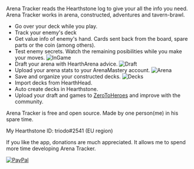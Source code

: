 Arena Tracker reads the Hearthstone log to give your all the info you need. Arena Tracker works in arena, constructed, adventures and tavern-brawl.
* Go over your deck while you play.
* Track your enemy's deck
* Get value info of enemy's hand. Cards sent back from the board, spare parts or the coin (among others).
* Test enemy secrets. Watch the remaining posibilities while you make your moves.
![InGame](https://github.com/supertriodo/Arena-Tracker/blob/master/Readme/inGame.png)
* Draft your arena with HearthArena advice.
![Draft](https://github.com/supertriodo/Arena-Tracker/blob/master/Readme/Draft.png)
* Upload your arena stats to your ArenaMastery account.
![Arena](https://github.com/supertriodo/Arena-Tracker/blob/master/Readme/ArenaGames.png)
* Save and organize your constructed decks.
![Decks](https://github.com/supertriodo/Arena-Tracker/blob/master/Readme/DecksCollection.png)
* Import decks from HearthHead.
* Auto create decks in Hearthstone.
* Upload your draft and games to [ZeroToHeroes](http://www.zerotoheroes.com/s/hearthstone) and improve with the community.

Arena Tracker is free and open source. Made by one person(me) in his spare time.

My Hearthstone ID: triodo#2541 (EU region)

If you like the app, donations are much appreciated. It allows me to spend more time developing Arena Tracker.

[![PayPal](https://www.paypalobjects.com/en_US/i/btn/btn_donate_SM.gif)](https://www.paypal.com/cgi-bin/webscr?cmd=_donations&business=triodo%40gmail%2ecom&lc=GB&item_name=Arena%20Tracker&currency_code=EUR&bn=PP%2dDonationsBF%3abtn_donate_LG%2egif%3aNonHosted)
